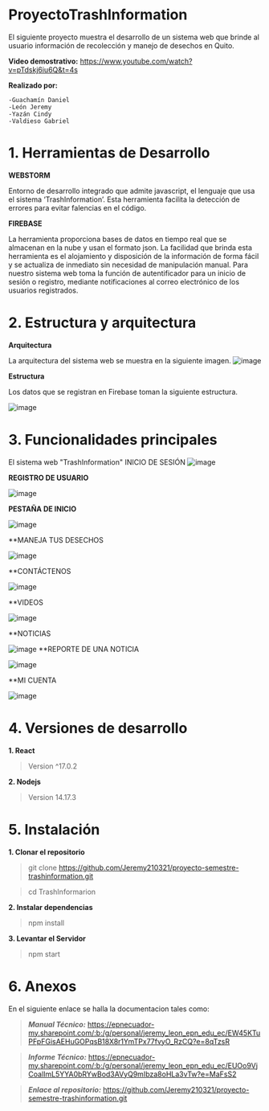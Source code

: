 # ProyectoTrashInformation

 El siguiente proyecto muestra el desarrollo de un sistema web que brinde al usuario información de recolección y manejo de desechos en Quito.
  
   **Video demostrativo:** https://www.youtube.com/watch?v=pTdskj6iu6Q&t=4s
   
   **Realizado por:**
   
    -Guachamín Daniel
    -León Jeremy
    -Yazán Cindy
    -Valdieso Gabriel
    
# 1. Herramientas de Desarrollo
  **WEBSTORM**
      
  Entorno de desarrollo integrado que admite javascript, el lenguaje que usa el sistema ‘TrashInformation’. Esta herramienta facilita la detección de errores para evitar falencias en el código. 
  
  **FIREBASE**
  
  La herramienta proporciona bases de datos en tiempo real que se almacenan en la nube y usan el formato json. La facilidad que brinda esta herramienta es el alojamiento y disposición de la información de forma fácil y se actualiza de inmediato sin necesidad de manipulación manual. Para nuestro sistema web toma la función de autentificador para un inicio de sesión o registro, mediante notificaciones al correo electrónico de los usuarios registrados.
  
   # 2. Estructura y arquitectura
 
 **Arquitectura**
 
 La arquitectura del sistema web se muestra en la siguiente imagen.
 ![image](https://user-images.githubusercontent.com/66692550/133866880-a8a06c2d-bc73-47f9-abc9-66684838551f.png)
 
 **Estructura**
 
 Los datos que se registran en Firebase toman la siguiente estructura.
 
 ![image](https://user-images.githubusercontent.com/66692550/133867074-965d3919-e643-4af6-8f3f-1a1471ea356e.png)
 
  # 3. Funcionalidades principales
  
 El sistema web "TrashInformation" 
 INICIO DE SESIÓN
 ![image](https://user-images.githubusercontent.com/66692550/133868542-6c7ed7c8-bb47-43ed-a932-3b967c7d61a6.png)

**REGISTRO DE USUARIO**

![image](https://user-images.githubusercontent.com/66692550/133868569-06ae56d5-eebc-4719-a150-1578d1a4674b.png)

**PESTAÑA DE INICIO**

![image](https://user-images.githubusercontent.com/66692550/133868617-23c0925e-bb6a-4ff2-8a0e-c8218a9e1f0c.png)

**MANEJA TUS DESECHOS 

![image](https://user-images.githubusercontent.com/66692550/133868631-fe49d366-b786-41d4-9e25-fe0e09c22248.png)

**CONTÁCTENOS

![image](https://user-images.githubusercontent.com/66692550/133868654-7a5822ff-52f5-45aa-a994-906181914647.png)

**VIDEOS

![image](https://user-images.githubusercontent.com/66692550/133868666-7fe16b47-1833-44a3-9fab-68b685947ba4.png)

**NOTICIAS

![image](https://user-images.githubusercontent.com/66692550/133868688-a9cc2898-1c82-4e49-9164-a5580594f380.png)
**REPORTE DE UNA NOTICIA
  
![image](https://user-images.githubusercontent.com/66692550/133868716-f79b5074-56ab-41e0-88eb-bc1fcbedc2a6.png)

**MI CUENTA

![image](https://user-images.githubusercontent.com/66692550/133868720-8f8f2493-cade-435f-8624-16295452ab50.png)

  # 4. Versiones de desarrollo
   
  **1. React**
  
   >Version ^17.0.2
   
  **2. Nodejs**
   >Version 14.17.3
   
 # 5. Instalación
 
  **1. Clonar el repositorio**
  
  >git clone https://github.com/Jeremy210321/proyecto-semestre-trashinformation.git
  
  >cd TrashInformarion 
  
  **2. Instalar dependencias**
  
  >npm install 
  
  
  **3. Levantar el Servidor**
  
  >npm start
 
 # 6. Anexos
 
 
 En el siguiente enlace se halla la documentacion tales como:
 
 
 >***Manual Técnico:*** https://epnecuador-my.sharepoint.com/:b:/g/personal/jeremy_leon_epn_edu_ec/EW45KTuPFpFGisAEHuGOPqsB18X8r1YmTPx77fvyO_RzCQ?e=8qTzsR
  
 >***Informe Técnico:*** https://epnecuador-my.sharepoint.com/:b:/g/personal/jeremy_leon_epn_edu_ec/EUOo9VjCoalImL5YYA0bRYwBod3AVyQ9mIbza8oHLa3vTw?e=MaFsS2
  
 >***Enlace al repositorio:*** https://github.com/Jeremy210321/proyecto-semestre-trashinformation.git
    

